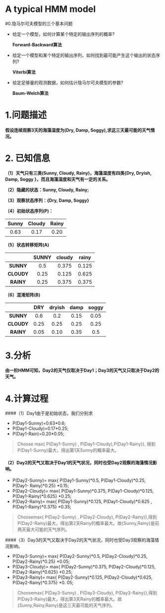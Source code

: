 

# A typical HMM model

#0.隐马尔可夫模型的三个基本问题

* 给定一个模型，如何计算某个特定的输出序列的概率?

  **Forward-Backward算法**

* 给定一个模型和某个特定的输出序列，如何找到最可能产生这个输出的状态序列?

  **Viterbi算法**

* 给定足够量的观测数据，如何估计隐马尔可夫模型的参数?

  **Baum-Welch算法**

# 1.问题描述

#### 假设连续观察3天的海藻湿度为(Dry, Damp, Soggy),求这三天最可能的天气情况。

# 2. 已知信息

**（1）天气只有三类(Sunny, Cloudy, Rainy)，海藻湿度有四类{Dry, Dryish, Damp, Soggy }，而且海藻湿度和天气有一定的关系。**

**（2）隐藏的状态：Sunny, Cloudy, Rainy;**

**（3）观察状态序列：{Dry, Damp, Soggy}**

**（4）初始状态序列(P)：**

| Sunny | Cloudy | Rainy |
| :---: | :----: | :---: |
| 0.63  |  0.17  | 0.20  |

**（5）状态转移矩阵(A)**

|            | SUNNY | cloudy | rainy |
| :--------: | :---: | :----: | :---: |
| **SUNNY**  |  0.5  | 0.375  | 0.125 |
| **CLOUDY** | 0.25  | 0.125  | 0.625 |
| **RAINY**  | 0.25  | 0.375  | 0.375 |

**（6）混淆矩阵(B)**

|            | DRY  | dryish | damp | soggy |
| :--------: | :--: | :----: | :--: | :---: |
| **SUNNY**  | 0.6  |  0.2   | 0.15 | 0.05  |
| **CLOUDY** | 0.25 |  0.25  | 0.25 | 0.25  |
| **RAINY**  | 0.05 |  0.10  | 0.35 |  0.5  |

# 3.分析

#### 由一阶HMM可知，Day2的天气仅取决于Day1；Day3的天气又只取决于Day2的天气。

# 4.计算过程

####（1）Day1由于是初始状态，我们分别求

* P(Day1-Sunny)=0.63*0.6;
* P(Day1-Cloudy)=0.17*0.25;
* P(Day1-Rain)=0.20*0.05;

> Choose max{ P(Day1-Sunny) , P(Day1-Cloudy),P(Day1-Rainy)}, 得到  P(Day1-Sunny)最大，得出第1天Sunny的概率最大。

#### （2）Day2的天气又取决于Day1的天气状况，同时也受Day2观察的海藻情况影响。

* P(Day2-Sunny)= max{ P(Day1-Sunny)*0.5, P(Day1-Cloudy)*0.25,  P(Day1-					Rainy)*0.25} *0.15;
* P(Day2-Cloudy)= max{ P(Day1-Sunny)*0.375,  P(Day1-Cloudy)*0.125, P(Day1-Rainy)*0.625} *0.25;
* P(Day2-Rainy)= max{ P(Day1-Sunny)*0.125,  P(Day1-Cloudy)*0.625 , P(Day1-Rainy)*0.375} *0.35;

> Choosemax{ P(Day2-Sunny) , P(Day2-Cloudy), P(Day2-Rainy)},得到P(Day2-Rainy)最大，得出第2天Rainy的概率最大。故{Sunny,Rainy}是前两天最大可能的天气序列。

####（3）Day3的天气又取决于Day2的天气状况，同时也受Day3观察的海藻情况影响。

* P(Day3-Sunny)= max{ P(Day2-Sunny)*0.5, P(Day2-Cloudy)*0.25,  P(Day2-Rainy)*0.25} *0.05;
* P(Day3-Cloudy)= max{ P(Day2-Sunny)*0.375,  P(Day2-Cloudy)*0.125, P(Day2-Rainy)*0.625} *0.25;
* P(Day3-Rainy)= max{ P(Day2-Sunny)*0.125,  P(Day2-Cloudy)*0.625, P(Day2-Rainy)*0.375} *0. 05;

> Choosemax{ P(Day3-Sunny) , P(Day3-Cloudy), P(Day3-Rainy)},得到P(Day3-Rainy)最大，得出第3天Rainy的概率最大。故{Sunny,Rainy,Rainy}是这三天最可能的天气序列。